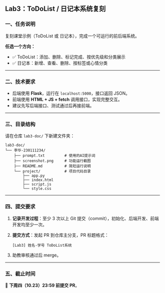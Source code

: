 
## Lab3：ToDoList / 日记本系统复刻

### 一、任务说明

复刻课堂示例（ToDoList 或 日记本），完成一个可运行的前后端系统。

**任选一个方向：**

* ✅ ToDoList：添加、删除、标记完成、按优先级和分类展示
* ✅ 日记本：新增、查看、删除、按标签或心情分类

---

### 二、技术要求

* 后端使用 **Flask**，运行在 `localhost:5000`，接口返回 JSON。
* 前端使用 **HTML + JS + fetch** 调用接口，实现完整交互。
* 建议先写后端接口、测试通过后再接前端。

---

### 三、目录结构

请在仓库 `lab3-doc/` 下新建文件夹：

```
lab3-doc/
└── 李华-230111234/
    ├── prompt.txt         # 使用的AI提示词
    ├── screenshot.png     # 功能运行截图
    ├── README.md          # 简短运行说明
    └── project/           # 项目代码目录
        ├── app.py
        ├── index.html
        ├── script.js
        └── style.css
```

---

### 四、提交要求

1. **记录开发过程**：至少 3 次以上 Git 提交（commit），初始化、后端开发、前端开发均至少一次。
2. **提交方式**：发起 PR 到仓库主分支，PR 标题格式：

   ```
   [Lab3] 姓名-学号 ToDoList系统
   ```
3. 助教审核通过后 merge。

---

### 五、截止时间

📅 **下周四（10.23）23:59 前提交 PR**。
